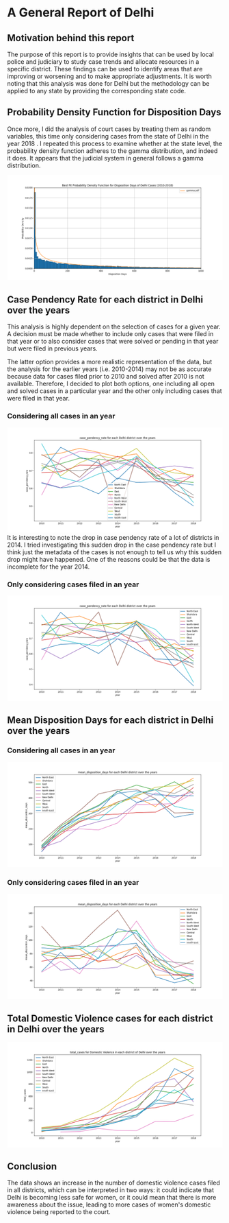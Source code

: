 # A General Report of Delhi

## Motivation behind this report
The purpose of this report is to provide insights that can be used by local 
police and judiciary to study case trends and allocate resources in a specific 
district. These findings can be used to identify areas that are improving or 
worsening and to make appropriate adjustments. It is worth noting that this 
analysis was done for Delhi but the methodology can be applied to any 
state by providing the corresponding state code.

## Probability Density Function for Disposition Days
Once more, I did the analysis of court cases by treating them as random 
variables, this time only considering cases from the state of Delhi in the year 
2018 . I repeated this process to examine whether at the state level, the probability 
density function adheres to the gamma distribution, and indeed it does. It appears 
that the judicial system in general follows a gamma distribution.

![PDF of Delhi cases (2018)](images/pdf.png)

## Case Pendency Rate for each district in Delhi over the years
This analysis is highly dependent on the selection of cases for a given year. A 
decision must be made whether to include only cases that were filed in that year 
or to also consider cases that were solved or pending in that year but were filed 
in previous years. 

The latter option provides a more realistic representation of the data, but the 
analysis for the earlier years (i.e. 2010-2014) may not be as accurate because data 
for cases filed prior to 2010 and solved after 2010 is not 
available. Therefore, I decided to plot both options, one including all open and 
solved cases in a particular year and the other only including cases that were filed in that year.

### Considering all cases in an year

![Case Pendency Rate](images/case_pendency_rate_delhi0.png)
It is interesting to note the drop in case pendency rate of a lot of
districts in 2014. I tried investigating this sudden drop in the case pendency
rate but I think just the metadata of the cases is not enough to tell us
why this sudden drop might have happened. One of the reasons could be that
the data is incomplete for the year 2014.

### Only considering cases filed in an year

![Case Pendency Rate](images/case_pendency_rate_delhi1.png)

## Mean Disposition Days for each district in Delhi over the years

### Considering all cases in an year
![Mean disposition Days](images/mean_disposition_days_delhi0.png)

### Only considering cases filed in an year
![Mean disposition days](images/mean_disposition_days_delhi1.png)

## Total Domestic Violence cases for each district in Delhi over the years

![Total Domestic Violence cases](images/domestic_total_cases_delhi1.png)

## Conclusion
The data shows an increase in the number of domestic violence cases filed 
in all districts, which can be interpreted in two ways: it could indicate 
that Delhi is becoming less safe for women, or it could mean that there is 
more awareness about the issue, leading to more cases of women's domestic 
violence being reported to the court.

